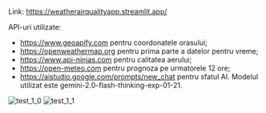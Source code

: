 Link: https://weatherairqualityapp.streamlit.app/

API-uri utilizate:
- https://www.geoapify.com pentru coordonatele orasului;
- https://openweathermap.org pentru prima parte a datelor pentru vreme;
- https://www.api-ninjas.com pentru calitatea aerului;
- https://open-meteo.com pentru prognoza pe urmatorele 12 ore;
- https://aistudio.google.com/prompts/new_chat pentru sfatul AI. Modelul utilizat este gemini-2.0-flash-thinking-exp-01-21.


![test_1_0](https://github.com/user-attachments/assets/a2103f07-57e0-4449-aac6-a900a3c83faa)
![test_1_1](https://github.com/user-attachments/assets/79183650-dba5-42bd-90f4-8c50b2cf7273)
